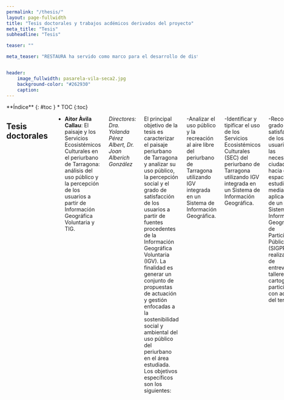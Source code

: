 ```yaml
---
permalink: "/thesis/"
layout: page-fullwidth
title: "Tesis doctorales y trabajos acdémicos derivados del proyecto"
meta_title: "Tesis"
subheadline: "Tesis"

teaser: ""

meta_teaser: "RESTAURA ha servido como marco para el desarrollo de distintos trabajos..."


header:
    image_fullwidth: pasarela-vila-seca2.jpg
    background-color: "#262930"
    caption: 
---
```


<!--more-->

<div class="row">
<div class="medium-4 medium-push-8 columns" markdown="1">
<div class="panel radius" markdown="1">
**Índice**
{: #toc }
*  TOC
{:toc}
</div>
</div><!-- /.medium-4.columns -->



<div class="medium-8 medium-pull-4 columns" markdown="1">



## Tesis doctorales

- __Aitor Àvila Callau__: El paisaje y los Servicios Ecosistémicos Culturales en el periurbano de Tarragona: análisis del uso público y la percepción de los usuarios a partir de Información Geográfica Voluntaria y TIG.

_Directores: Dra. Yolanda Pérez Albert, Dr. Joan Alberich González_

El principal objetivo de la tesis es caracterizar el paisaje periurbano de Tarragona y analizar su uso público, la percepción social y el grado de satisfacción de los usuarios a partir de fuentes procedentes de la Información Geográfica Voluntaria (IGV). La finalidad es generar un conjunto de propuestas de actuación y gestión enfocadas a la sostenibilidad social y ambiental del uso público del periurbano en el área estudiada. Los objetivos específicos son los siguientes: 

-Analizar el uso público y la recreación al aire libre del periurbano de Tarragona utilizando IGV integrada en un Sistema de Información Geográfica.
    
-Identificar y tipificar el uso de los Servicios Ecosistémicos Culturales (SEC) del periurbano de Tarragona utilizando IGV integrada en un Sistema de Información Geográfica.
    
-Recopilar el grado de satisfacción de los usuarios y las necesidades ciudadanas hacia el espacio estudiado mediante la aplicación de un Sistema de Información Geográfica de Participación Pública (SIGPP) y realización de entrevistas y talleres de cartografía participativa con actores del territorio.
    
-Establecer propuestas de mejora en la gestión y planificación del ámbito de estudio.

 - __Edgar Bustamante Picón__: ...
    
 - __Montserrat Delpino Chami__: ...

</div><!-- /.medium-8.columns -->
</div><!-- /.row -->

